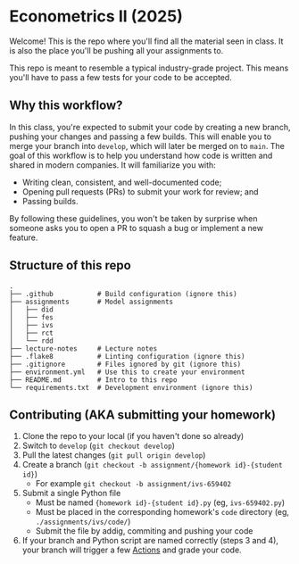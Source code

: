 # Econometrics II (2025)
Welcome! This is the repo where you'll find all the material seen in class.
It is also the place you'll be pushing all your assignments to.

This repo is meant to resemble a typical industry-grade project. This means
you'll have to pass a few tests for your code to be accepted.

## Why this workflow?
In this class, you're expected to submit your code by creating a new branch,
pushing your changes and passing a few builds. This will enable you to merge
your branch into `develop`, which will later be merged on to `main`. The goal of
this workflow is to help you understand how code is written and shared in modern
companies. It will familiarize you with:
- Writing clean, consistent, and well-documented code;
- Opening pull requests (PRs) to submit your work for review; and
- Passing builds.

By following these guidelines, you won't be taken by surprise when someone
asks you to open a PR to squash a bug or implement a new feature.

## Structure of this repo
```
.
├── .github           # Build configuration (ignore this)
├── assignments       # Model assignments
│   ├── did    
│   ├── fes
│   ├── ivs
│   ├── rct
│   └── rdd
├── lecture-notes     # Lecture notes
├── .flake8           # Linting configuration (ignore this)
├── .gitignore        # Files ignored by git (ignore this)
├── environment.yml   # Use this to create your environment
├── README.md         # Intro to this repo
└── requirements.txt  # Development environment (ignore this)
```

## Contributing (AKA submitting your homework)
1. Clone the repo to your local (if you haven't done so already)
3. Switch to `develop` (`git checkout develop`)
2. Pull the latest changes (`git pull origin develop`)
3. Create a branch (`git checkout -b assignment/{homework id}-{student id}`)
    - For example `git checkout -b assignment/ivs-659402`
4. Submit a single Python file
    - Must be named `{homework id}-{student id}.py` (eg, `ivs-659402.py`)
    - Must be placed in the corresponding homework's `code` directory (eg,
    `./assignments/ivs/code/`)
    - Submit the file by addig, commiting and pushing your code
5. If your branch and Python script are named correctly (steps 3 and 4), your branch
will trigger a few [Actions](https://github.com/ArturoSbr/econometrics-ii-2025) and
grade your code.
